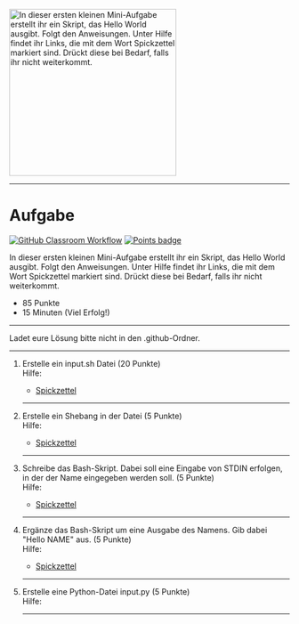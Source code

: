 <img src="https://www.computerhope.com/jargon/s/standard-input.png" alt="In dieser ersten kleinen Mini-Aufgabe erstellt ihr ein Skript, das Hello World ausgibt. 
 Folgt den Anweisungen. Unter Hilfe findet ihr Links, die mit dem Wort Spickzettel markiert sind. Drückt diese bei Bedarf, falls ihr nicht weiterkommt. 
" width="300"/>

---
# Aufgabe
[![GitHub Classroom Workflow](https://github.com/helsoc7/benutzerregistrierung/actions/workflows/classroom.yml/badge.svg)](https://github.com/helsoc7/benutzerregistrierung/actions/workflows/classroom.yml) [![Points badge](../../blob/badges/.github/badges/points.svg)](../../actions) 

In dieser ersten kleinen Mini-Aufgabe erstellt ihr ein Skript, das Hello World ausgibt. 
 Folgt den Anweisungen. Unter Hilfe findet ihr Links, die mit dem Wort Spickzettel markiert sind. Drückt diese bei Bedarf, falls ihr nicht weiterkommt. 

* 85 Punkte
* 15 Minuten (Viel Erfolg!)

---
<p>Ladet eure Lösung bitte nicht in den .github-Ordner.  </p>

---
<ol>
<li> Erstelle ein input.sh Datei (20 Punkte)</li>
Hilfe: 
<ul><li><a href="https://wiki.ubuntuusers.de/Shell/Bash-Skripting-Guide_f%C3%BCr_Anf%C3%A4nger/">Spickzettel</a></li></ul> 

---
<li> Erstelle ein Shebang in der Datei (5 Punkte)</li>
Hilfe: 
<ul><li><a href="https://wiki.ubuntuusers.de/Shebang_f%C3%BCr_Shellskripte/">Spickzettel</a></li></ul> 

---
<li> Schreibe das Bash-Skript. Dabei soll eine Eingabe von STDIN erfolgen, in der der Name eingegeben werden soll.  (5 Punkte)</li>
Hilfe: 
<ul><li><a href="https://linuxize.com/post/bash-read/">Spickzettel</a></li></ul> 

---
<li> Ergänze das Bash-Skript um eine Ausgabe des Namens. Gib dabei "Hello NAME" aus. (5 Punkte)</li>
Hilfe: 
<ul><li><a href="https://phlow.de/magazin/terminal/echo/">Spickzettel</a></li></ul> 

---
<li> Erstelle eine Python-Datei input.py (5 Punkte)</li>
Hilfe: 

---
</ol>
